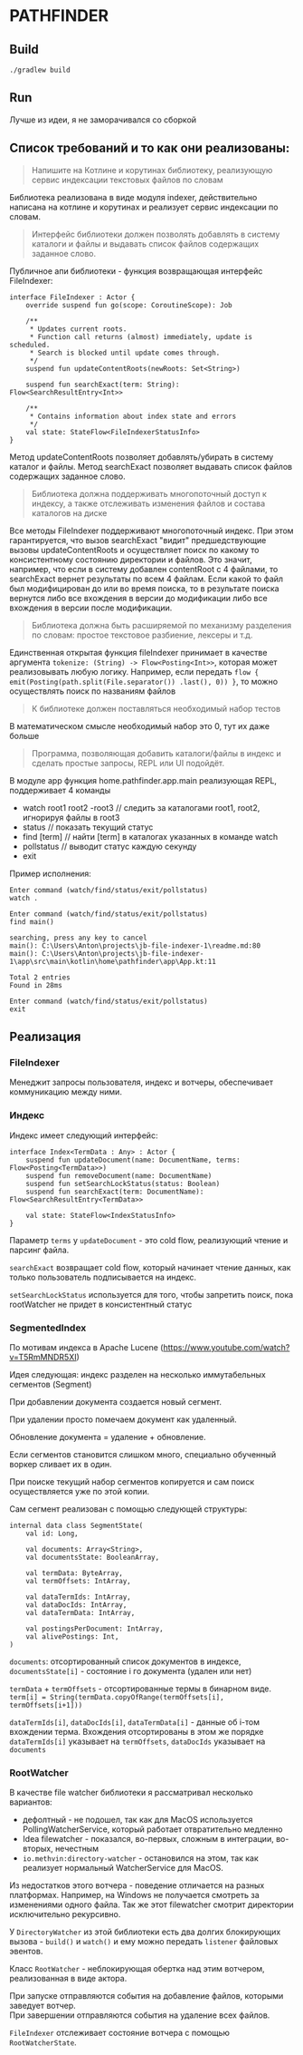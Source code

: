 # PATHFINDER

## Build

`./gradlew build`

## Run

Лучше из идеи, я не заморачивался со сборкой

## Список требований и то как они реализованы:

> Напишите на Котлине и корутинах библиотеку, реализующую сервис индексации текстовых файлов по словам

Библиотека реализована в виде модуля indexer, действительно написана на котлине и корутинах и реализует сервис
индексации по словам.

> Интерфейс библиотеки должен позволять добавлять в систему каталоги и файлы и выдавать список файлов содержащих заданное слово.

Публичное апи библиотеки - функция возвращающая интерфейс FileIndexer:

    interface FileIndexer : Actor {
        override suspend fun go(scope: CoroutineScope): Job
    
        /**
         * Updates current roots.
         * Function call returns (almost) immediately, update is scheduled.
         * Search is blocked until update comes through.
         */
        suspend fun updateContentRoots(newRoots: Set<String>)
    
        suspend fun searchExact(term: String): Flow<SearchResultEntry<Int>>
    
        /**
         * Contains information about index state and errors
         */
        val state: StateFlow<FileIndexerStatusInfo>
    }

Метод updateContentRoots позволяет добавлять/убирать в систему каталог и файлы. Метод searchExact позволяет выдавать
список файлов содержащих заданное слово.


> Библиотека должна поддерживать многопоточный доступ к индексу, а также отслеживать изменения файлов и состава каталогов на диске

Все методы FileIndexer поддерживают многопоточный индекс. При этом гарантируется, что вызов searchExact "видит"
предшедствующие вызовы updateContentRoots и осуществляет поиск по какому то консистентному состоянию директории и
файлов. Это значит, например, что если в систему добавлен contentRoot с 4 файлами, то searchExact вернет результаты по
всем 4 файлам. Если какой то файл был модифицирован до или во время поиска, то в результате поиска вернутся либо все
вхождения в версии до модификации либо все вхождения в версии после модификации.

> Библиотека должна быть расширяемой по механизму разделения по словам: простое текстовое разбиение, лексеры и т.д.

Единственная открытая функция fileIndexer принимает в качестве аргумента `tokenize: (String) -> Flow<Posting<Int>>`,
которая может реализовывать любую логику. Например, если передать `flow { emit(Posting(path.split(File.separator())
.last(), 0)) }`, то можно осуществлять поиск по названиям файлов

> К библиотеке должен поставляться необходимый набор тестов

В математическом смысле необходимый набор это 0, тут их даже больше


> Программа, позволяющая добавить каталоги/файлы в индекс и сделать простые запросы, REPL или UI подойдёт.

В модуле app функция home.pathfinder.app.main реализующая REPL, поддерживает 4 команды

* watch root1 root2 -root3 // следить за каталогами root1, root2, игнорируя файлы в root3
* status // показать текущий статус
* find [term] // найти [term] в каталогах указанных в команде watch
* pollstatus // выводит статус каждую секунду
* exit

Пример исполнения:

````
Enter command (watch/find/status/exit/pollstatus)
watch .

Enter command (watch/find/status/exit/pollstatus)
find main()

searching, press any key to cancel
main(): C:\Users\Anton\projects\jb-file-indexer-1\readme.md:80
main(): C:\Users\Anton\projects\jb-file-indexer-1\app\src\main\kotlin\home\pathfinder\app\App.kt:11

Total 2 entries
Found in 28ms

Enter command (watch/find/status/exit/pollstatus)
exit

````

## Реализация

### FileIndexer

Менеджит запросы пользователя, индекс и вотчеры, обеспечивает коммуникацию между ними.

### Индекс

Индекс имеет следующий интерфейс:

    interface Index<TermData : Any> : Actor {
        suspend fun updateDocument(name: DocumentName, terms: Flow<Posting<TermData>>)
        suspend fun removeDocument(name: DocumentName)
        suspend fun setSearchLockStatus(status: Boolean)
        suspend fun searchExact(term: DocumentName): Flow<SearchResultEntry<TermData>>

        val state: StateFlow<IndexStatusInfo>
    }

Параметр `terms` у `updateDocument` - это cold flow, реализующий чтение и парсинг файла.

`searchExact` возвращает cold flow, который начинает чтение данных, как только пользователь подписывается на индекс.

`setSearchLockStatus` используется для того, чтобы запретить поиск, пока rootWatcher не придет в консистентный статус

### SegmentedIndex

По мотивам индекса в Apache Lucene (https://www.youtube.com/watch?v=T5RmMNDR5XI)

Идея следующая: индекс разделен на несколько иммутабельных сегментов (Segment)

При добавлении документа создается новый сегмент.

При удалении просто помечаем документ как удаленный.

Обновление документа = удаление + обновление.

Если сегментов становится слишком много, специально обученный воркер сливает их в один.

При поиске текущий набор сегментов копируется и сам поиск осуществляется уже по этой копии.

Сам сегмент реализован с помощью следующей структуры:

    internal data class SegmentState(
        val id: Long,

        val documents: Array<String>, 
        val documentsState: BooleanArray, 

        val termData: ByteArray,
        val termOffsets: IntArray,

        val dataTermIds: IntArray, 
        val dataDocIds: IntArray,
        val dataTermData: IntArray,

        val postingsPerDocument: IntArray,
        val alivePostings: Int,
    )

`documents`: отсортированный список документов в индексе, `documentsState[i]` - состояние i го документа (удален или
нет)

`termData` + `termOffsets` - отсортированные термы в бинарном виде.   
`term[i] = String(termData.copyOfRange(termOffsets[i], termOffsets[i+1]))`

`dataTermIds[i]`, `dataDocIds[i]`, `dataTermData[i]` - данные об i-том вхождении терма. Вхождения отсортированы в этом
же порядке  
`dataTermIds[i]`  указывает на `termOffsets`, `dataDocIds` указывает на `documents`

### RootWatcher

В качестве file watcher библиотеки я рассматривал несколько вариантов:

* дефолтный - не подошел, так как для MacOS используется PollingWatcherService, который работает отвратительно медленно
* Idea filewatcher - показался, во-первых, сложным в интеграции, во-вторых, нечестным
* `io.methvin:directory-watcher` - остановился на этом, так как реализует нормальный WatcherService для MacOS.

Из недостатков этого вотчера - поведение отличается на разных платформах. Например, на Windows не получается смотреть за
изменениями одного файла. Так же этот filewatcher смотрит директории исключительно рекурсивно.

У `DirectoryWatcher` из этой библиотеки есть два долгих блокирующих вызова - `build()` и `watch()` и ему можно
передать `listener` файловых эвентов.

Класс `RootWatcher` - неблокирующая обертка над этим вотчером, реализованная в виде актора.

При запуске отправляются события на добавление файлов, которыми заведует вотчер.  
При завершении отправляются события на удаление всех файлов.

`FileIndexer` отслеживает состояние вотчера с помощью `RootWatcherState`.

